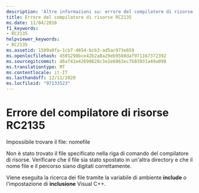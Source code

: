 ```yaml
---
description: 'Altre informazioni su: errore del compilatore di risorse risorse RC2135'
title: Errore del compilatore di risorse RC2135
ms.date: 11/04/2016
f1_keywords:
- RC2135
helpviewer_keywords:
- RC2135
ms.assetid: 1509a0fa-1cb7-4654-bcb3-ad5ac973e659
ms.openlocfilehash: 4501298bce42b2a8a29eb9588daf971167372392
ms.sourcegitcommit: d6af41e42699628c3e2e6063ec7b03931a49a098
ms.translationtype: MT
ms.contentlocale: it-IT
ms.lasthandoff: 12/11/2020
ms.locfileid: "97133523"
---
```

# <a name="resource-compiler-error-rc2135"></a>Errore del compilatore di risorse RC2135

Impossibile trovare il file: nomefile

Non è stato trovato il file specificato nella riga di comando del compilatore di risorse. Verificare che il file sia stato spostato in un'altra directory e che il nome file e il percorso siano digitati correttamente.

Viene eseguita la ricerca dei file tramite la variabile di ambiente **include** o l'impostazione di **inclusione** Visual C++.
